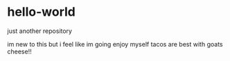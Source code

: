 # hello-world
just another repository

im new to this but i feel like im going enjoy myself
tacos are best with goats cheese!!
